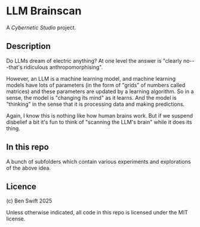 # LLM Brainscan

A _Cybernetic Studio_ project.

## Description

Do LLMs dream of electric anything? At one level the answer is "clearly
no---that's ridiculous anthropomorphising".

However, an LLM is a machine learning model, and machine learning models have
lots of parameters (in the form of "grids" of numbers called matrices) and these
parameters are updated by a learning algorithm. So in a sense, the model is
"changing its mind" as it learns. And the model is "thinking" in the sense that
it is processing data and making predictions.

Again, I know this is nothing like how human brains work. But if we suspend
disbelief a bit it's fun to think of "scanning the LLM's brain" while it does
its thing.

## In this repo

A bunch of subfolders which contain various experiments and explorations of the
above idea.

## Licence

(c) Ben Swift 2025

Unless otherwise indicated, all code in this repo is licensed under the MIT
license.
